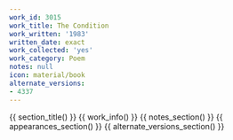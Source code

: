 ```yaml
---
work_id: 3015
work_title: The Condition
work_written: '1983'
written_date: exact
work_collected: 'yes'
work_category: Poem
notes: null
icon: material/book
alternate_versions:
- 4337
---
```


{{ section_title() }}
{{ work_info() }}
{{ notes_section() }}
{{ appearances_section() }}
{{ alternate_versions_section() }}